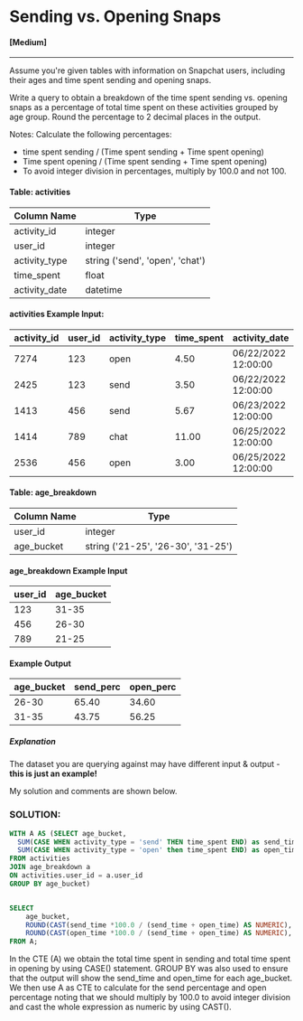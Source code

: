 # Sending vs. Opening Snaps
#### [Medium]
  ---
Assume you're given tables with information on Snapchat users, including their ages and time spent sending and opening snaps.

Write a query to obtain a breakdown of the time spent sending vs. opening snaps as a percentage of total time spent on these activities grouped by age group. Round the percentage to 2 decimal places in the output.

Notes:
Calculate the following percentages:
- time spent sending / (Time spent sending + Time spent opening)
- Time spent opening / (Time spent sending + Time spent opening)
- To avoid integer division in percentages, multiply by 100.0 and not 100.


#### Table: activities
|Column Name|	Type|
| ---- | ----|
|activity_id |integer|
|user_id	|integer|
|activity_type|	string ('send', 'open', 'chat')|
|time_spent|	float|
|activity_date|	datetime|

#### activities Example Input:
|activity_id|	user_id	|activity_type|	time_spent|	activity_date|
|-----|-----|-----|----|----|
|7274|	123	|open|	4.50|	06/22/2022 12:00:00|
|2425|	123	|send|	3.50|	06/22/2022 12:00:00|
|1413|	456	|send|	5.67|	06/23/2022 12:00:00|
|1414|	789	|chat|	11.00|	06/25/2022 12:00:00|
|2536|	456|	open| 3.00|	06/25/2022 12:00:00|


#### Table: age_breakdown 
|Column Name|	Type|
|----|----|
|user_id|	integer|
|age_bucket|	string ('21-25', '26-30', '31-25')|

#### age_breakdown Example Input
|user_id|	age_bucket|
|----|----|
|123|	31-35|
|456|	26-30|
|789|	21-25|

#### Example Output
|age_bucket|	send_perc|	open_perc|
|-----|-----|-----|
|26-30|	65.40|	34.60|
|31-35|	43.75|	56.25|


##### Explanation
The dataset you are querying against may have different input & output - **this is just an example!**

My solution and comments are shown below.
### SOLUTION: 
```sql
WITH A AS (SELECT age_bucket,
  SUM(CASE WHEN activity_type = 'send' THEN time_spent END) as send_time,
  SUM(CASE WHEN activity_type = 'open' then time_spent END) as open_time
FROM activities
JOIN age_breakdown a
ON activities.user_id = a.user_id
GROUP BY age_bucket) 


SELECT  
    age_bucket,
    ROUND(CAST(send_time *100.0 / (send_time + open_time) AS NUMERIC), 2) AS send_perc,
    ROUND(CAST(open_time *100.0 / (send_time + open_time) AS NUMERIC), 2) AS open_perc
FROM A;
```
In the CTE (A) we obtain the total time spent in sending and total time spent in opening by using CASE() statement. GROUP BY  was also used to ensure that the output will show the send_time and open_time for each age_bucket. We then use A as CTE to calculate for the send percentage and open percentage noting that we should multiply by 100.0 to avoid integer division and cast the whole expression as numeric by using CAST().
